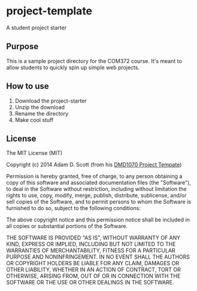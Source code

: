 project-template
================

A student project starter

## Purpose

This is a sample project directory for the COM372 course. It's meant to allow students to quickly spin up simple web projects.

## How to use

1. Download the project-starter
2. Unzip the download
3. Rename the directory
4. Make cool stuff

## License

The MIT License (MIT)

Copyright (c) 2014 Adam D. Scott (from his [DMD1070 Project Tempate](https://github.com/DMD1070/project-template))

Permission is hereby granted, free of charge, to any person obtaining a copy
of this software and associated documentation files (the "Software"), to deal
in the Software without restriction, including without limitation the rights
to use, copy, modify, merge, publish, distribute, sublicense, and/or sell
copies of the Software, and to permit persons to whom the Software is
furnished to do so, subject to the following conditions:

The above copyright notice and this permission notice shall be included in all
copies or substantial portions of the Software.

THE SOFTWARE IS PROVIDED "AS IS", WITHOUT WARRANTY OF ANY KIND, EXPRESS OR
IMPLIED, INCLUDING BUT NOT LIMITED TO THE WARRANTIES OF MERCHANTABILITY,
FITNESS FOR A PARTICULAR PURPOSE AND NONINFRINGEMENT. IN NO EVENT SHALL THE
AUTHORS OR COPYRIGHT HOLDERS BE LIABLE FOR ANY CLAIM, DAMAGES OR OTHER
LIABILITY, WHETHER IN AN ACTION OF CONTRACT, TORT OR OTHERWISE, ARISING FROM,
OUT OF OR IN CONNECTION WITH THE SOFTWARE OR THE USE OR OTHER DEALINGS IN THE
SOFTWARE.